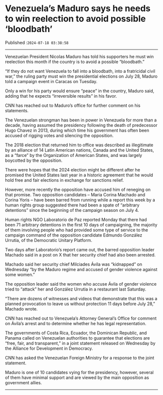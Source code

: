 # Venezuela’s Maduro says he needs to win reelection to avoid possible ‘bloodbath’

Published :`2024-07-18 03:38:58`

---

Venezuelan President Nicolas Maduro has told his supporters he must win reelection this month if the country is to avoid a possible “bloodbath.”

“If they do not want Venezuela to fall into a bloodbath, into a fratricidal civil war,” the ruling party must win the presidential elections on July 28, Maduro told a campaign event in Caracas on Tuesday.

Only a win for his party would ensure “peace” in the country, Maduro said, adding that he expects “irreversible results” in his favor.

CNN has reached out to Maduro’s office for further comment on his statements.

The Venezuelan strongman has been in power in Venezuela for more than a decade, having assumed the presidency following the death of predecessor Hugo Chavez in 2013, during which time his government has often been accused of rigging votes and silencing the opposition.

The 2018 election that returned him to office was described as illegitimate by an alliance of 14 Latin American nations, Canada and the United States, as a “farce” by the Organization of American States, and was largely boycotted by the opposition.

There were hopes that the 2024 election might be different after he promised the United States last year in a historic agreement that he would hold free and fair elections in exchange for sanctions relief.

However, more recently the opposition have accused him of reneging on that promise. Two opposition candidates – Maria Corina Machado and Corina Yoris – have been barred from running while a report this week by a human rights group suggested there had been a spate of “arbitrary detentions” since the beginning of the campaign season on July 4.

Human rights NGO Laboratorio de Paz reported Monday that there had been 71 arbitrary detentions in the first 10 days of campaigning, the majority of them involving people who had provided some type of service to the campaign command of the opposition candidate Edmundo González Urrutia, of the Democratic Unitary Platform.

Two days after Laboratorio’s report came out, the barred opposition leader Machado said in a post on X that her security chief had also been arrested.

Machado said her security chief Milciades Ávila was “kidnapped” on Wednesday “by the Maduro regime and accused of gender violence against some women.”

The opposition leader said the women who accuse Ávila of gender violence tried to “attack” her and González Urrutia in a restaurant last Saturday.

“There are dozens of witnesses and videos that demonstrate that this was a planned provocation to leave us without protection 11 days before July 28,” Machado wrote.

CNN has reached out to Venezuela’s Attorney General’s Office for comment on Ávila’s arrest and to determine whether he has legal representation.

The governments of Costa Rica, Ecuador, the Dominican Republic, and Panama called on Venezuelan authorities to guarantee that elections are “free, fair, and transparent,” in a joint statement released on Wednesday by the Alliance for Development in Democracy.

CNN has asked the Venezuelan Foreign Ministry for a response to the joint statement.

Maduro is one of 10 candidates vying for the presidency, however, several of them have minimal support and are viewed by the main opposition as government allies.

---

